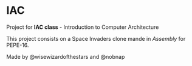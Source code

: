 # IAC
Project for **IAC class** - Introduction to Computer Architecture

This project consists on a Space Invaders clone mande in _Assembly_ for PEPE-16.

Made by @wisewizardofthestars and @nobnap
